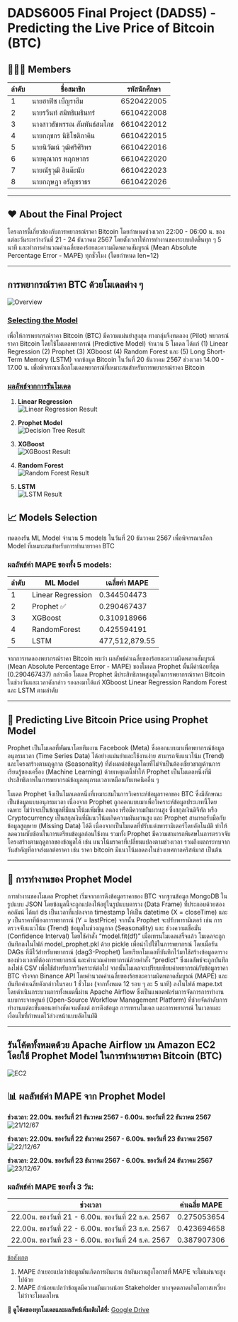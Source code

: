 # DADS6005 Final Project (DADS5) - Predicting the Live Price of Bitcoin (BTC)

## 🧑‍🤝‍🧑 Members
| ลำดับ | ชื่อสมาชิก                   | รหัสนักศึกษา   |
|-------|----------------------------|----------------|
| 1     | นายฮาฟิซ เบ็ญราฮีม        | 6520422005     |
| 2     | นายรวีนท์ สมิทธิเมธินทร์   | 6610422008     |
| 3     | นางสาวธัชพรรณ สัมพันธ์สมโภช | 6610422012   |
| 4     | นายกฤชกร นิธิโชติภาคิน     | 6610422015     |
| 5     | นายนิวัฒน์ วุฒิศรีศิริพร   | 6610422016     |
| 6     | นายคุณากร พฤกษากร         | 6610422020     |
| 7     | นายณัฐวุฒิ อินต๊ะนัย       | 6610422023     |
| 8     | นายกฤษฎา อรัญชราธร        | 6610422026     |

---
## ❤️ About the Final Project

โครงการนี้เกี่ยวข้องกับการพยากรณ์ราคา Bitcoin โดยกำหนดช่วงเวลา 22:00 - 06:00 น. ของแต่ละวันระหว่างวันที่ 21 - 24 ธันวาคม 2567 โดยตั้งเวลาให้การทำงานของระบบเกิดขึ้นทุก ๆ 5 นาที และทำการคำนวณค่าเฉลี่ยของร้อยละความผิดพลาดสัมบูรณ์ (Mean Absolute Percentage Error - MAPE) ทุกชั่วโมง (โดยกำหนด len=12)

---
## การพยากรณ์ราคา BTC ด้วยโมเดลต่าง ๆ
![Overview](https://drive.google.com/uc?id=1f9ldfmz2gUWrgVchHNrQ8q9-hw-44iEN)

### <ins>  Selecting the Model </ins>
เพื่อให้การพยากรณ์ราคา Bitcoin (BTC) มีความแม่นยำสูงสุด ทางกลุ่มจึงทดลอง  (Pilot) พยากรณ์ราคา Bitcoin โดยใช้โมเดลพยากรณ์ (Predictive Model) จำนวน 5 โมเดล ได้แก่ (1) Linear Regression (2) Prophet (3) XGboost (4) Random Forest และ (5) Long Short-Term Memory (LSTM) จากข้อมูล Bitcoin ในวันที่ 20 ธันวาคม 2567 ช่วงเวลา 14.00 - 17.00 น. เพื่อพิจารณาเลือกโมเดลพยากรณ์ที่เหมาะสมสำหรับการพยากรณ์ราคา Bitcoin 

### <ins> ผลลัพธ์จากการรันโมเดล </ins>

1. **Linear Regression**  
   ![Linear Regression Result](https://drive.google.com/uc?id=1WaCaEiWSx5lahe--ZyHhfEW_5bw8VsHe)

2. **Prophet Model**  
   ![Decision Tree Result](https://drive.google.com/uc?id=1kLjx5wbf_SUw4tbYBS8OBgWtTh4c3QCY)

3. **XGBoost**  
   ![XGBoost Result](https://drive.google.com/uc?id=19qIAhTvp-4uQpVqjRoJsURy0oZP5EtQ7)

4. **Random Forest**  
   ![Random Forest Result](https://drive.google.com/uc?id=1AeYVEQ01OekuTwwJMK6gCRJz5mgrxuI6)

5. **LSTM**  
   ![LSTM Result](https://drive.google.com/uc?id=1ZlicYoEMlmfCIOELqmDPbtKtgU3L2NB2)


## 📈 Models Selection
ทดลองรัน ML Model จำนวน 5 models ในวันที่ 20 ธันวาคม 2567 เพื่อพิจารณาเลือก Model ที่เหมาะสมสำหรับการทำนายราคา BTC

### ผลลัพธ์ค่า MAPE ของทั้ง 5 models:
| ลำดับ | ML Model             | เฉลี่ยค่า MAPE       |
|-------|----------------------|--------------------|
| 1     | Linear Regression    | 0.344504473       |
| 2     | Prophet ✅            | 0.290467437       |
| 3     | XGBoost              | 0.310918966       |
| 4     | RandomForest         | 0.425594191       |
| 5     | LSTM                 | 477,512,879.55    |

จากการทดลองพยากรณ์ราคา Bitcoin พบว่า ผลลัพธ์ค่าเฉลี่ยของร้อยละความผิดพลาดสัมบูรณ์ (Mean Absolute Percentage Error - MAPE) ของโมเดล Prophet นั้นมีค่าน้อยที่สุด (0.290467437) กล่าวคือ โมเดล Prophet มีประสิทธิภาพสูงสุดในการพยากรณ์ราคา Bitcoin ในช่วงวันและเวลาดังกล่าว รองลงมาได้แก่ XGboost Linear Regression Random Forest และ LSTM ตามลำดับ 

---

## 🌟 Predicting Live Bitcoin Price using Prophet Model 

Prophet เป็นโมเดลที่พัฒนาโดยทีมงาน Facebook (Meta) ซึ่งออกแบบมาเพื่อพยากรณ์ข้อมูลอนุกรมเวลา (Time Series Data) ได้อย่างแม่นยำและใช้งานง่าย สามารถจับแนวโน้ม (Trend) และโครงสร้างตามฤดูกาล (Seasonality) ที่ส่งผลต่อข้อมูลโดยที่ไม่จำเป็นต้องเชี่ยวชาญด้านการเรียนรู้ของเครื่อง (Machine Learning) ด้วยเหตุผลนี้ทำให้ Prophet เป็นโมเดลหนึ่งที่มีประสิทธิภาพในการพยากรณ์ข้อมูลอนุกรมเวลาเหมือนกับเทคนิคอื่น ๆ

โมเดล Prophet จึงเป็นโมลเดลหนึ่งที่เหมาะสมในการวิเคราะห์ข้อมูลราคาของ BTC ซึ่งมีลักษณะเป็นข้อมูลแบบอนุกรมเวลา เนื่องจาก Prophet ถูกออกแบบมาเพื่อวิเคราะห์ข้อมูลประเภทนี้โดยเฉพาะ ไม่ว่าจะเป็นข้อมูลที่มีแนวโน้มเพิ่มขึ้น ลดลง หรือมีความผันผวนสูง ซึ่งสกุลเงินดิจิทัล หรือ Cryptocurrency เป็นสกุลเงินที่มีแนวโน้มเกิดความผันผวนสูง และ Prophet สามารถรับมือกับข้อมูลสูญหาย (Missing Data) ได้ดี เนื่องจากเป็นโมเดลที่ปรับแต่งพารามิเตอร์โดยอัตโนมัติ ทำให้ลดความซับซ้อนในการเตรียมข้อมูลก่อนใช้งาน รวมทั้ง Prophet มีความสามารถพิเศษในการตรวจจับโครงสร้างตามฤดูกาลของข้อมูลได้ เช่น แนวโน้มราคาที่เปลี่ยนแปลงตามช่วงเวลา รวมถึงผลกระทบจากวันสำคัญที่อาจส่งผลต่อราคา เช่น ราคา bitcoin มีแนวโน้มลดลงในช่วงเทศกาลคริสต์มาส เป็นต้น


---

## 🔮 การทำงานของ Prophet Model

การทำงานของโมเดล Prophet เริ่มจากการดึงข้อมูลราคาของ BTC จากฐานข้อมูล MongoDB ในรูปแบบ JSON โดยข้อมูลนี้จะถูกแปลงให้อยู่ในรูปแบบตาราง (Data Frame) ที่ประกอบด้วยสองคอลัมน์ ได้แก่ ds เป็นเวลาที่แปลงจาก timestamp ให้เป็น datetime (X = closeTime) และ y เป็นราคาที่ต้องการพยากรณ์ (Y = lastPrice) จากนั้น Prophet จะปรับพารามิเตอร์ เช่น การตรวจจับแนวโน้ม (Trend) ข้อมูลในช่วงฤดูกาล (Seasonality) และ ช่วงความเชื่อมั่น (Confidence Interval) โดยใช้คำสั่ง “model.fit(df)” เมื่อเทรนโมเดลเสร็จแล้ว โมเดลจะถูกบันทึกลงในไฟล์ model_prophet.pkl ด้วย pickle เพื่อนำไปใช้ในการพยากรณ์  โดยเมื่อรัน DAGs ที่มีไว้สำหรับพยากรณ์ (dag3-Prophet) โดยเรียกโมเดลที่บันทึกไว้มาใช้สร้างข้อมูลตารางของช่วงเวลาที่ต้องการพยากรณ์ และคำนวณค่าพยากรณ์ด้วยคำสั่ง “predict” ซึ่งผลลัพธ์จะถูกบันทึกลงไฟล์ CSV เพื่อใช้สำหรับการวิเคราะห์ต่อไป จากนั้นโมเดลจะเปรียบเทียบค่าพยากรณ์กับข้อมูลราคา BTC จริงจาก Binance API โดยคำนวณค่าเฉลี่ยของร้อยละความผิดพลาดสัมบูรณ์ (MAPE) และบันทึกค่าเฉลี่ยดังกล่าวในรอบ 1 ชั่วโมง (จากทั้งหมด 12 รอบ ๆ ละ 5 นาที) ลงในไฟล์ mape.txt โดยดำเนินกระบวนการทั้งหมดนี้ผ่าน Apache Airflow ซึ่งเป็นแพลตฟอร์มการจัดการการทำงานแบบกระจายศูนย์ (Open-Source Workflow Management Platform) ที่ช่วยจัดลำดับการทำงานแต่ละขั้นตอนอย่างชัดเจนตั้งแต่ การดึงข้อมูล การเทรนโมเดล และการพยากรณ์ ในเวลาและเงื่อนไขที่กำหนดไว้ล่วงหน้าแบบอัตโนมัติ

---
## รันโค้ดทั้งหมดด้วย Apache Airflow บน Amazon EC2 โดยใช้ Prophet Model ในการทำนายราคา Bitcoin (BTC)
![EC2](https://drive.google.com/uc?id=1dMTXIcNaa914zBxZm_qTu7C-je5MIzmd)

## 📊 ผลลัพธ์ค่า MAPE จาก Prophet Model

**ช่วงเวลา: 22.00น. ของวันที่ 21 ธันวาคม 2567 - 6.00น. ของวันที่ 22 ธันวาคม 2567**  
   ![21/12/67](https://drive.google.com/uc?id=1y-LmiSZlzC6S0aPdDUq3r_kTQRXAV0jh)

**ช่วงเวลา: 22.00น. ของวันที่ 22 ธันวาคม 2567 - 6.00น. ของวันที่ 23 ธันวาคม 2567**  
   ![22/12/67](https://drive.google.com/uc?id=1up1v7taT9rSKYBhyaI9GpyfLnOsaMrp8)

**ช่วงเวลา: 22.00น. ของวันที่ 23 ธันวาคม 2567 - 6.00น. ของวันที่ 24 ธันวาคม 2567**  
   ![23/12/67](https://drive.google.com/uc?id=19RU94p3jKaBHfF9Agtq_dBbwxN9sNF-s)
   
### ผลลัพธ์ค่า MAPE ของทั้ง 3 วัน:
| ช่วงเวลา                                      | ค่าเฉลี่ย MAPE |
|--------------------------------------------|---------------|
| 22.00น. ของวันที่ 21 - 6.00น. ของวันที่ 22 ธ.ค. 2567 | 0.275053654           |
| 22.00น. ของวันที่ 22 - 6.00น. ของวันที่ 23 ธ.ค. 2567 | 0.423694658          |
| 22.00น. ของวันที่ 23 - 6.00น. ของวันที่ 24 ธ.ค. 2567 | 0.387907306          |

<ins> ข้อสังเกต </ins> 
1. MAPE ถ้าเยอะแปลว่าข้อมูลมันเกิดการผันผวน ถ้าผันผวนสูงโอกาสที่ MAPE จะไม่แม่นจะสูงไปด้วย
2. MAPE ถ้าน้อยแปลว่าข้อมูลมีความผันผวนน้อย 
Stakeholder บางจุดตลาดเกิดโอกาสเหวี่ยง ไม่ว่าจะโมเดลไหน 


**🔗 ดูโค้ดของทุกโมเดลและผลลัพธ์เพิ่มเติมได้ที่:** [Google Drive](https://drive.google.com/drive/folders/1bSWRsJju8P64TNbWimIEthTEEHGv72Mj?usp=sharing )
